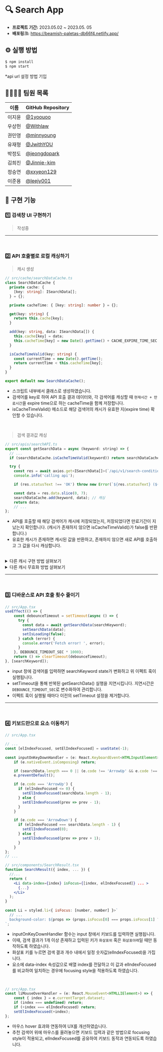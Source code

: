 
# 🔍 Search App
- **프로젝트 기간:** 2023.05.02 ~ 2023.05. 05
- **배포링크:** https://beamish-paletas-db66f4.netlify.app/


## ⚙️ 실행 방법

```bash
$ npm install
$ npm start
```
*api url 설정 방법 기입


## 👨‍💻👩‍💻 팀원 목록

| 이름   | GitHub Repository                                       |
| ------ | ------------------------------------------------------ |
| 이지윤 | [@1yoouoo](https://github.com/1yoouoo)                   |
| 우상헌 | [@Withlaw](https://github.com/Withlaw)                   |
| 권민영 | [@minnyoung](https://github.com/minnyoung)               |
| 유재형 | [@JwithYOU](https://github.com/JwithYOU)                 |
| 박정도 | [@jeongdopark](https://github.com/jeongdopark)           |
| 김희진 | [@Jinnie-kim](https://github.com/Jinnie-kim)             |
| 정승연 | [@xxyeon129](https://github.com/xxyeon129)               |
| 이준용 | [@leejy001](https://github.com/leejy001)                 |


## 🚀 구현 기능

### 1️⃣ 검색창 UI 구현하기

> 작성중

---

<br />

### 2️⃣ API 호출별로 로컬 캐싱하기

> 캐시 생성


```ts
// src/cache/searchDataCache.ts
class SearchDataCache {
  private cache: {
    [key: string]: ISearchData[];
  } = {};

  private cacheTime: { [key: string]: number } = {};

  get(key: string) {
    return this.cache[key];
  }

  add(key: string, data: ISearchData[]) {
    this.cache[key] = data;
    this.cacheTime[key] = new Date().getTime() + CACHE_EXPIRE_TIME_SEC * 1000;
  }

  isCacheTimeValid(key: string) {
    const currentTime = new Date().getTime();
    return currentTime < this.cacheTime[key];
  }
}

export default new SearchDataCache();
```
- 스크립트 내부에서 클래스로 생성하였습니다.
- 검색어를 key로 하여 API 호출 결과 데이터와, 각 검색어를 캐싱할 때 `현재시간 + 만료시간`을 expire time으로 하는 cacheTime을 함께 저장합니다.
- isCacheTimeValid() 메소드로 해당 검색어의 캐시가 유효한 지(expire time) 확인할 수 있습니다.

<br />

> 검색 결과값 캐싱
```jsx
// src/apis/searchAPI.ts
export const getSearchData = async (keyword: string) => {
  // ...
  if (searchDataCache.isCacheTimeValid(keyword)) return searchDataCache.get(keyword); // 캐시 확인

  try {
    const res = await axios.get<ISearchData[]>(`/api/v1/search-conditions/?name=${keyword}`);
    console.info('calling api');

    if (res.statusText !== 'OK') throw new Error(`${res.statusText} (${res.status})`);

    const data = res.data.slice(0, 7);
    searchDataCache.add(keyword, data); // 캐싱
    return data;
    // ...
};
```
- API를 호출할 때 해당 검색어가 캐시에 저장되었는지, 저장되었다면 만료기간이 지났는지 확인합니다. (캐시가 존재하지 않으면 isCacheTimeValid()가 false를 반환합니다.)
- 유효한 캐시가 존재하면 캐시된 값을 반환하고, 존재하지 않으면 새로 API를 호출하고 그 값을 다시 캐싱합니다.

<br />

<details>
<summary>다른 캐시 구현 방법 살펴보기</summary>
<div>
  
<br />
  
> cache API 사용
  
```tsx
import axios from 'axios';

const CAHCE_NAME = 'search-result';

export const getSearchResult = async (word: string) => {
  const URL = `/api/v1/search-conditions/?name=${word}`;
  const cachedData = await caches.match(URL);

  if (word.trim().length === 0) return [];

  if (cachedData) {
    const cachedDataList = await cachedData.json();
    return cachedDataList.slice(0, 7);
  }

  try {
    const res = await axios.get(URL);

    console.info('calling api', res);

    if (res.status !== 200) return;

    caches.open(CAHCE_NAME).then(cache => {
      cache.add(URL);
    });

    const result = res.data.slice(0, 7);

    return result;
  } catch (error) {
    console.error(error);
  }
};
```
  <br />
  
  > Local Storage 사용
  
  ```ts
export const getSearchWord = async (word: string) => {
  if (word === '') return [];
  const checkCache: string | null = localStorage.getItem(word);

  if (!checkCache) {
    console.info('api 호출');
    const response = await axios.get(API_URL, { params: { name: word } });
    const setData = {
      data: response.data,
      expireTime: new Date().getTime() + EXPIRE_TIME,
    };

    localStorage.setItem(word, JSON.stringify(setData));
    return response.data;
  } else {
    return JSON.parse(checkCache).data;
  }
};
```

<br />
  
  > useCache 커스텀 훅 생성
  
```ts
import { useState } from 'react';
import { SearchResultTypes } from '../types/search';
import { CacheType } from '../types/cache';
import { ONE_MINUTE } from '../constants';

export const useCache = () => {
  const [cache, setCache] = useState<CacheType[]>([]);

  const addCache = (key: string, value: SearchResultTypes[]) => {
    const newCache: CacheType = { key, value };
    setCache(prev => [...prev, newCache]);

    setTimeout(() => {
      setCache(prev => prev.filter(item => item.key !== newCache.key));
    }, ONE_MINUTE);
  };

  const getCache = (key: string) => {
    const curCache = cache.find(item => item.key === key);
    return curCache ? curCache.value : null;
  };

  return { addCache, getCache };
};

export default useCache;
  
// useCache 적용
const handleFetchSearchResult = async () => {
  // ...
  const data = getCache(search);
  if (data !== null) {
    setSearchResult(data);
    setIndex(-1);
    return;
  }
  const { data: result } = await searchApi(debouncedSearch);
  addCache(search, result);
  setSearchResult(result);
  setIndex(-1);
};
```
  
  

</div>
</details>


<details>
<summary>다른 캐시 무효화 방법 살펴보기</summary>
<div>

  
<br />

> setTimeout으로 일정 시간이 지나면 캐시 제거

```jsx
const caching = (key: string, data: ISearchData[]) => {
  cache[key] = data;
  setTimeout(() => {
    delete cache[key];
  }, CACHE_EXPIRE_TIME_SEC * 1000);
};
```  

<br />

> setInterval을 사용하여 일정 시간마다 Localstorage에 있는 데이터들의 만료 시간을 체크하고 만료 시간이 지난 데이터 제거

```ts
export const handleExpireCache = () => {
  setInterval(() => {
    // 만료시간 지난 캐시 삭제
    console.log('expire');
    for (let elem in localStorage) {
      const cache = localStorage.getItem(elem);
      const localStorageElem: StorageItem = JSON.parse(cache!);
      if (localStorageElem?.expireTime && localStorageElem?.expireTime <= Date.now()) {
        localStorage.removeItem(elem);
      }
    }
  }, CHECK_CACHE_TIME);
};
```




</div>
</details>

---
  
<br />

### 3️⃣ 디바운스로 API 호출 횟수 줄이기
  
```jsx
// src/App.tsx
useEffect(() => {
    const debounceTimeout = setTimeout(async () => {
      try {
        const data = await getSearchData(searchKeyword);
        setSearchData(data);
        setIsLoading(false);
      } catch (error) {
        console.error('Fetch error! ', error);
      }
    }, DEBOUNCE_TIMEOUT_SEC * 1000);
    return () => clearTimeout(debounceTimeout);
}, [searchKeyword]);
```
- input 창에 검색어를 입력하면 searchKeyword state가 변화하고 위 이펙트 훅이 실행됩니다.
- setTimeout을 통해 반복된 getSearchData() 실행을 지연시킵니다. 지연시간은 `DEBOUNCE_TIMEOUT_SEC`로 변수화하여 관리합니다.
- 이펙트 훅이 실행될 때마다 이전의 setTimeout 설정을 제거합니다.

---
  
<br />

### 4️⃣ 키보드만으로 요소 이동하기

```jsx
// src/App.tsx

// ...
const [elIndexFocused, setElIndexFocused] = useState(-1);
  
const inputOnKeyDownHandler = (e: React.KeyboardEvent<HTMLInputElement>) => {
    if (e.nativeEvent.isComposing) return;

    if (searchData.length === 0 || (e.code !== 'ArrowUp' && e.code !== 'ArrowDown')) return;
    e.preventDefault();

    if (e.code === 'ArrowUp') {
      if (elIndexFocused <= 0) {
        setElIndexFocused(searchData.length - 1);
      } else {
        setElIndexFocused(prev => prev - 1);
      }
    }

    if (e.code === 'ArrowDown') {
      if (elIndexFocused === searchData.length - 1) {
        setElIndexFocused(0);
      } else {
        setElIndexFocused(prev => prev + 1);
      }
    }
};
// ...

// src/components/SearchResult.tsx
function SearchResult({ index, ... }) {
  //...
  return (
    <Li data-index={index} isFocus={[index, elIndexFocused]} ... >
      {...}
    </Li>
  );
}
  
const Li = styled.li<{ isFocus: [number, number] }>`
  // ...
  background-color: ${props => (props.isFocus[0] === props.isFocus[1] ? '#90cdf4' : 'inherit')};
`;
```
- inputOnKeyDownHandler 함수는 input 창에서 키보드를 입력하면 실행됩니다. 
- 이때, 검색 결과가 1개 이상 존재하고 입력된 키가 `화살표위` 혹은 `화살표아래`일 때만 동작하도록 하였습니다.
- 화살표 키를 누르면 검색 결과 개수 내에서 일정 숫자값(elIndexFocused)을 가집니다. 
- 요소에 data-index 속성값으로 배열 index를 전달하고 이 값과 elIndexFocused를 비교하여 일치하는 경우에 focusing style을 적용하도록 하였습니다.

<br />
  
```jsx
// src/App.tsx
const liMouseOverHandler = (e: React.MouseEvent<HTMLLIElement>) => {
    const { index } = e.currentTarget.dataset;
    if (index === undefined) return;
    if (+index === elIndexFocused) return;
    setElIndexFocused(+index);
};
```
- 마우스 hover 효과와 연동하여 UX를 개선하였습니다.
- 추천 검색어 위에 마우스를 올려놓으면 키보드 입력과 같은 방법으로 focusing style이 적용되고, elIndexFocused를 공유하여 키보드 동작과 연동되도록 하였습니다.

<br />
